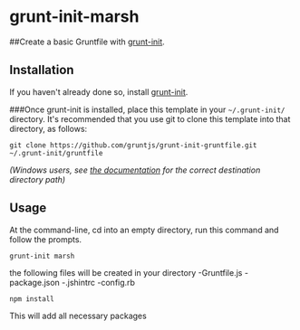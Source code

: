 # grunt-init-marsh

##Create a basic Gruntfile with [grunt-init][].

[grunt-init]: http://gruntjs.com/project-scaffolding

## Installation
If you haven't already done so, install [grunt-init][].

###Once grunt-init is installed, place this template in your `~/.grunt-init/` directory. It's recommended that you use git to clone this template into that directory, as follows:

    git clone https://github.com/gruntjs/grunt-init-gruntfile.git ~/.grunt-init/gruntfile

_(Windows users, see [the documentation][grunt-init] for the correct destination directory path)_

## Usage

At the command-line, cd into an empty directory, run this command and follow the prompts.

    grunt-init marsh

the following files will be created in your directory
    -Gruntfile.js
    -package.json
    -.jshintrc
    -config.rb

    npm install

This will add all necessary packages 